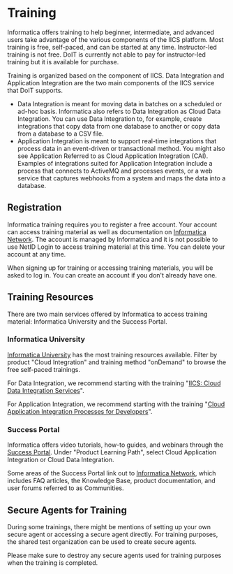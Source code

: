 # Training

Informatica offers training to help beginner, intermediate, and advanced users take advantage of the various components of the IICS platform.
Most training is free, self-paced, and can be started at any time.
Instructor-led training is not free.
DoIT is currently not able to pay for instructor-led training but it is available for purchase.

Training is organized based on the component of IICS. 
Data Integration and Application Integration are the two main components of the IICS service that DoIT supports.

- Data Integration is meant for moving data in batches on a scheduled or ad-hoc basis.
Informatica also refers to Data Integration as Cloud Data Integration.
You can use Data Integration to, for example, create integrations that copy data from one database to another or copy data from a database to a CSV file.
- Application Integration is meant to support real-time integrations that process data in an event-driven or transactional method.
You might also see Application Referred to as Cloud Application Integration (CAI).
Examples of integrations suited for Application Integration include a process that connects to ActiveMQ and processes events, or a web service that captures webhooks from a system and maps the data into a database.

## Registration

Informatica training requires you to register a free account.
Your account can access training material as well as documentation on [Informatica Network](https://network.informatica.com/).
The account is managed by Informatica and it is not possible to use NetID Login to access training material at this time.
You can delete your account at any time.

When signing up for training or accessing training materials, you will be asked to log in.
You can create an account if you don't already have one.

## Training Resources

There are two main services offered by Informatica to access training material: Informatica University and the Success Portal.

### Informatica University

[Informatica University](https://www.informatica.com/services-and-training/informatica-university/find-training.html) has the most training resources available.
Filter by product "Cloud Integration" and training method "onDemand" to browse the free self-paced trainings.

For Data Integration, we recommend starting with the training "[IICS: Cloud Data Integration Services](https://www.informatica.com/services-and-training/informatica-university/find-training/iics-cloud-data-integration-services/ondemand.html)".

For Application Integration, we recommend starting with the training "[Cloud Application Integration Processes for Developers](https://www.informatica.com/services-and-training/informatica-university/find-training/cloud-application-integration-processes-for-developers-instructor-led/ondemand.html)".

### Success Portal

Informatica offers video tutorials, how-to guides, and webinars through the [Success Portal](https://success.informatica.com/).
Under "Product Learning Path", select Cloud Application Integration or Cloud Data Integration.

Some areas of the Success Portal link out to [Informatica Network](https://network.informatica.com/), which includes FAQ articles, the Knowledge Base, product documentation, and user forums referred to as Communities.

## Secure Agents for Training

During some trainings, there might be mentions of setting up your own secure agent or accessing a secure agent directly.
For training purposes, the shared test organization can be used to create secure agents.

Please make sure to destroy any secure agents used for training purposes when the training is completed.